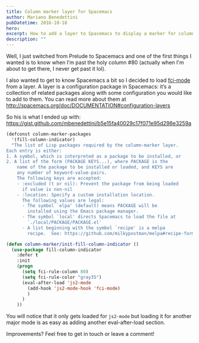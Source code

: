 ```yaml
---
title: Column marker layer for Spacemacs
author: Mariano Benedettini
pubDatetime: 2016-10-18
hero: 
excerpt: How to add a layer to Spacemacs to display a marker for column 80 
description: ""
---
```


Well, I just switched from Prelude to Spacemacs and one of the first things I wanted is to know when I’m past the holy column #80 (actually when I'm about to get there, I never get past it lol).

I also wanted to get to know Spacemacs a bit so I decided to load [fci-mode](https://github.com/alpaker/Fill-Column-Indicator) from a layer. A layer is a configuration package in Spacemacs: it’s a collection of related packages along with some configuration you would like to add to them. You can read more about them at http://spacemacs.org/doc/DOCUMENTATION#configuration-layers

 
So his is what I ended up with: https://gist.github.com/mbenedettini/b5e15fa40029c17f071e95d298e3259a


```lisp
(defconst column-marker-packages
  '(fill-column-indicator)
  "The list of Lisp packages required by the column-marker layer.
Each entry is either:
1. A symbol, which is interpreted as a package to be installed, or
2. A list of the form (PACKAGE KEYS...), where PACKAGE is the
    name of the package to be installed or loaded, and KEYS are
    any number of keyword-value-pairs.
    The following keys are accepted:
    - :excluded (t or nil): Prevent the package from being loaded
      if value is non-nil
    - :location: Specify a custom installation location.
      The following values are legal:
      - The symbol `elpa' (default) means PACKAGE will be
        installed using the Emacs package manager.
      - The symbol `local' directs Spacemacs to load the file at
        `./local/PACKAGE/PACKAGE.el'
      - A list beginning with the symbol `recipe' is a melpa
        recipe.  See: https://github.com/milkypostman/melpa#recipe-format")

(defun column-marker/init-fill-column-indicator ()
  (use-package fill-column-indicator
    :defer t
    :init
    (progn
      (setq fci-rule-column 80)
      (setq fci-rule-color "gray35")
      (eval-after-load 'js2-mode
        (add-hook 'js2-mode-hook 'fci-mode)
        )
      )
    ))

```

You will notice that it only gets loaded for `js2-mode` but loading it for another major mode is as easy as adding another eval-after-load section.

Improvements? Feel free to get in touch or leave a comment!

